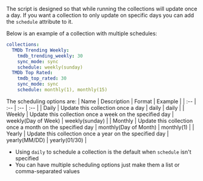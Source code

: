 The script is designed so that while running the collections will update once a day. If you want a collection to only update on specific days you can add the `schedule` attribute to it.

Below is an example of a collection with multiple schedules: 
```yaml
collections:
  TMDb Trending Weekly:
    tmdb_trending_weekly: 30
    sync_mode: sync
    schedule: weekly(sunday)
  TMDb Top Rated:
    tmdb_top_rated: 30
    sync_mode: sync
    schedule: monthly(1), monthly(15)
```

The scheduling options are:
| Name | Description | Format | Example |
| :-- | :-- | :-- | :-- |
| Daily | Update this collection once a day | daily | daily  |
| Weekly | Update this collection once a week on the specified day | weekly(Day of Week) | weekly(sunday) |
| Monthly | Update this collection once a month on the specified day | monthly(Day of Month) | monthly(1) |
| Yearly | Update this collection once a year on the specified day | yearly(MM/DD) | yearly(01/30) |

* Using `daily` to schedule a collection is the default when `schedule` isn't specified
* You can have multiple scheduling options just make them a list or comma-separated values
